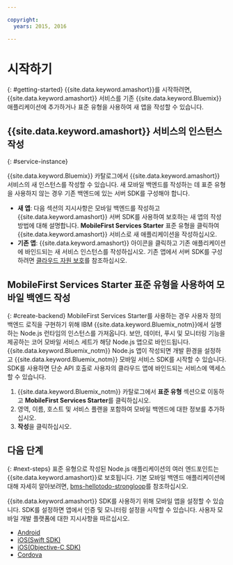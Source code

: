 ```yaml
---

copyright:
  years: 2015, 2016

---
```


# 시작하기
{: #getting-started}
{{site.data.keyword.amashort}}를 시작하려면, {{site.data.keyword.amashort}} 서비스를 기존 {{site.data.keyword.Bluemix}} 애플리케이션에 추가하거나 표준 유형을 사용하여 새 앱을 작성할 수 있습니다.   

## {{site.data.keyword.amashort}} 서비스의 인스턴스 작성
{: #service-instance}

{{site.data.keyword.Bluemix}} 카탈로그에서 {{site.data.keyword.amashort}} 서비스의 새 인스턴스를 작성할 수 있습니다. 새 모바일 백엔드를 작성하는 데 표준 유형을 사용하지 않는 경우 기존 백엔드에 있는 서버 SDK를 구성해야 합니다. 


  * **새 앱**: 다음 섹션의 지시사항은 모바일 백엔드를 작성하고 {{site.data.keyword.amashort}} 서버 SDK를 사용하여 보호하는 새 앱의 작성 방법에 대해 설명합니다. **MobileFirst Services Starter** 표준 유형을 클릭하여 {{site.data.keyword.amashort}} 서비스로 새 애플리케이션을 작성하십시오. 
  * **기존 앱**: {{site.data.keyword.amashort}} 아이콘을 클릭하고 기존 애플리케이션에 바인드되는 새 서비스 인스턴스를 작성하십시오. 기존 앱에서 서버 SDK를 구성하려면 [클라우드 자원 보호](protecting-resources.html)를 참조하십시오. 


## MobileFirst Services Starter 표준 유형을 사용하여 모바일 백엔드 작성
{: #create-backend}
MobileFirst Services Starter를 사용하는 경우 사용자 정의 백엔드 로직을 구현하기 위해 IBM {{site.data.keyword.Bluemix_notm}}에서 실행하는 Node.js 런타임의 인스턴스를 가져옵니다. 보안, 데이터, 푸시 및 모니터링 기능을 제공하는 코어 모바일 서비스 세트가 해당 Node.js 앱으로 바인드됩니다. {{site.data.keyword.Bluemix_notm}} Node.js 앱이 작성되면 개발 환경을 설정하고 {{site.data.keyword.Bluemix_notm}} 모바일 서비스 SDK를 시작할 수 있습니다. SDK를 사용하면 단순 API 호출로 사용자의 클라우드 앱에 바인드되는 서비스에
액세스할 수 있습니다.

1. {{site.data.keyword.Bluemix_notm}} 카탈로그에서 **표준 유형** 섹션으로 이동하고 **MobileFirst Services Starter**를 클릭하십시오. 
1. 영역, 이름, 호스트 및 서비스 플랜을 포함하여 모바일 백엔드에 대한 정보를 추가하십시오. 
1. **작성**을 클릭하십시오. 



## 다음 단계
{: #next-steps}
표준 유형으로 작성된 Node.js 애플리케이션의 여러 엔드포인트는 {{site.data.keyword.amashort}}로 보호됩니다. 기본 모바일 백엔드 애플리케이션에 대해 자세히 알아보려면, [bms-hellotodo-strongloop](https://github.com/ibm-bluemix-mobile-services/bms-hellotodo-strongloop)를 참조하십시오. 

{{site.data.keyword.amashort}} SDK를 사용하기 위해 모바일 앱을 설정할 수 있습니다. SDK를 설정하면 앱에서 인증 및 모니터링 설정을 시작할 수 있습니다. 사용자 모바일 개발 플랫폼에 대한 지시사항을 따르십시오. 

* [Android](getting-started-android.html)
* [iOS(Swift SDK)](getting-started-ios.html)
* [iOS(Objective-C SDK)](getting-started-ios.html)
* [Cordova](getting-started-cordova.html)
